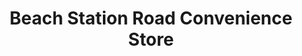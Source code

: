 ---
title: "Beach Station Road Convenience Store"
url: /felixstowe/beach-station-road-convenience-store/
shop: Lebensmittel
---
